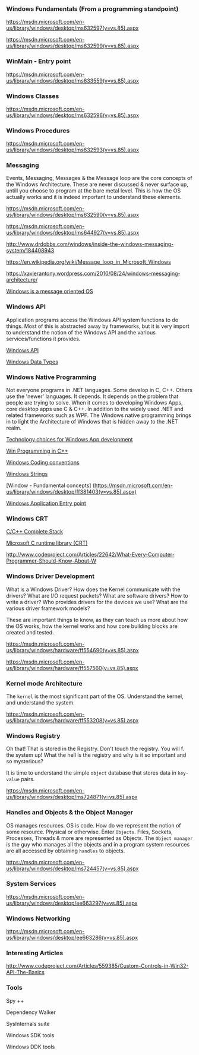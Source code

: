 
### Windows Fundamentals (From a programming standpoint)

https://msdn.microsoft.com/en-us/library/windows/desktop/ms632597(v=vs.85).aspx

https://msdn.microsoft.com/en-us/library/windows/desktop/ms632599(v=vs.85).aspx

### WinMain - Entry point

https://msdn.microsoft.com/en-us/library/windows/desktop/ms633559(v=vs.85).aspx

### Windows Classes

https://msdn.microsoft.com/en-us/library/windows/desktop/ms632596(v=vs.85).aspx

### Windows Procedures

https://msdn.microsoft.com/en-us/library/windows/desktop/ms632593(v=vs.85).aspx

### Messaging

Events, Messaging, Messages & the Message loop are the core concepts of the Windows Architecture. These are never discussed & never surface up, untill you choose to program at the bare metal level. This is how the OS actually works and it is indeed important to understand these elements.

https://msdn.microsoft.com/en-us/library/windows/desktop/ms632590(v=vs.85).aspx

https://msdn.microsoft.com/en-us/library/windows/desktop/ms644927(v=vs.85).aspx

http://www.drdobbs.com/windows/inside-the-windows-messaging-system/184408943

https://en.wikipedia.org/wiki/Message_loop_in_Microsoft_Windows

https://xavierantony.wordpress.com/2010/08/24/windows-messaging-architecture/

[Windows is a message oriented OS](https://msdn.microsoft.com/en-us/library/0x0cx6b1.aspx)

### Windows API

Application programs access the Windows API system functions to do things. Most of this is abstracted away by frameworks, but it is very import to understand the notion of the Windows API and the various services/functions it provides.

[Windows API](https://msdn.microsoft.com/en-us/library/windows/desktop/hh920508(v=vs.85).aspx)

[Windows Data Types](https://msdn.microsoft.com/en-us/library/windows/desktop/aa383751(v=vs.85).aspx)


### Windows Native Programming

Not everyone programs in .NET languages. Some develop in C, C++. Others use the 'newer' languages. It depends. It depends on the problem that people are trying to solve. When it comes to developing Windows Apps, core desktop apps use C & C++. In addition to the widely used .NET and related frameworks such as WPF. The Windows native programming brings in to light the Architecture of Windows that is hidden away to the .NET realm.

[Technology choices for Windows App development](https://msdn.microsoft.com/en-us/library/windows/desktop/ee663266.aspx)

[Win Programming in C++](https://msdn.microsoft.com/en-us/library/windows/desktop/ff381399(v=vs.85).aspx)

[Windows Coding conventions](https://msdn.microsoft.com/en-us/library/windows/desktop/ff381404(v=vs.85).aspx)

[Windows Strings](https://msdn.microsoft.com/en-us/library/windows/desktop/ff381407(v=vs.85).aspx)

[Window - Fundamental concepts] (https://msdn.microsoft.com/en-us/library/windows/desktop/ff381403(v=vs.85).aspx)

[Windows Application Entry point](https://msdn.microsoft.com/en-us/library/windows/desktop/ff381406(v=vs.85).aspx)


### Windows CRT

[C/C++ Complete Stack](https://msdn.microsoft.com/en-us/library/hh875057.aspx)

[Microsoft C runtime library (CRT)](https://msdn.microsoft.com/en-us/library/59ey50w6.aspx)

http://www.codeproject.com/Articles/22642/What-Every-Computer-Programmer-Should-Know-About-W


### Windows Driver Development

What is a Windows Driver? How does the Kernel communicate with the drivers? What are I/O request packets? What are software drivers?
How to write a driver? Who provides drivers for the devices we use? What are the various driver framework models?

These are important things to know, as they can teach us more about how the OS works, how the kernel works and how core building blocks are created and tested.

https://msdn.microsoft.com/en-us/library/windows/hardware/ff554690(v=vs.85).aspx

https://msdn.microsoft.com/en-us/library/windows/hardware/ff557560(v=vs.85).aspx

### Kernel mode Architecture

The `kernel` is the most significant part of the OS. Understand the kernel, and understand the system.

https://msdn.microsoft.com/en-us/library/windows/hardware/ff553208(v=vs.85).aspx

### Windows Registry

Oh that! That is stored in the Registry. Don't touch the registry. You will f. the system up! What the hell is the registry and why is it so important and so mysterious? 

It is time to understand the simple `object` database that stores data in `key-value` pairs.

https://msdn.microsoft.com/en-us/library/windows/desktop/ms724871(v=vs.85).aspx


### Handles and Objects & the Object Manager

OS manages resources. OS is code. How do we represent the notion of some resource. Physical or otherwise. Enter `Objects`. Files, Sockets, Processes, Threads & more are represented as Objects. The `Object manager` is the guy who manages all the objects and in a program system resources are all accessed by obtaining `handles` to objects.

https://msdn.microsoft.com/en-us/library/windows/desktop/ms724457(v=vs.85).aspx

### System Services

https://msdn.microsoft.com/en-us/library/windows/desktop/ee663297(v=vs.85).aspx

### Windows Networking

https://msdn.microsoft.com/en-us/library/windows/desktop/ee663286(v=vs.85).aspx


### Interesting Articles

http://www.codeproject.com/Articles/559385/Custom-Controls-in-Win32-API-The-Basics


### Tools

Spy ++

Dependency Walker

SysInternals suite

Windows SDK tools

Windows DDK tools


